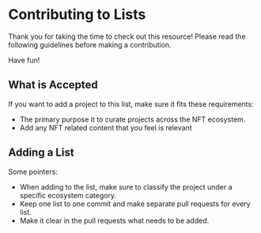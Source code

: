 # Contributing to Lists

Thank you for taking the time to check out this resource! Please read the following guidelines before making a contribution.

Have fun! 

## What is Accepted

If you want to add a project to this list, make sure it fits these requirements:

* The primary purpose it to curate projects across the NFT ecosystem.
* Add any NFT related content that you feel is relevant


## Adding a List

Some pointers: 

* When adding to the list, make sure to classify the project under a specific ecosystem category.
* Keep one list to one commit and make separate pull requests for every list.
* Make it clear in the pull requests what needs to be added.

